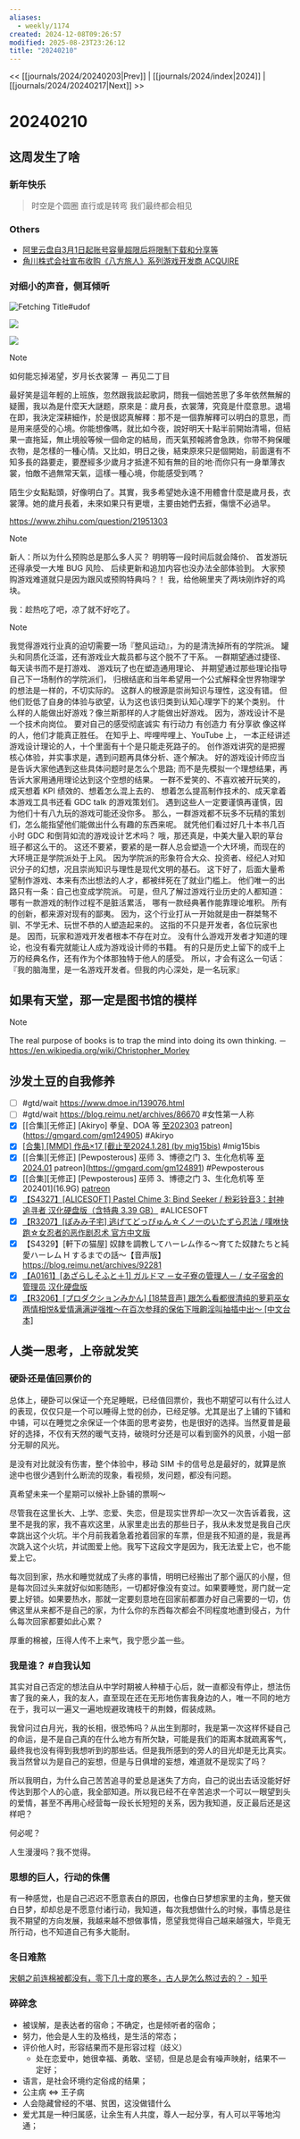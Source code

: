 ```yaml
---
aliases:
  - weekly/1174
created: 2024-12-08T09:26:57
modified: 2025-08-23T23:26:12
title: "20240210"
---
```


<< [[journals/2024/20240203|Prev]] | [[journals/2024/index|2024]] | [[journals/2024/20240217|Next]] >>

# 20240210

## 这周发生了啥

### 新年快乐

> 时空是个圆圈 直行或是转弯
> 我们最终都会相见

### Others

- [阿里云盘自3月1日起账号容量超限后将限制下载和分享等](https://www.landiannews.com/archives/102224.html)
- [角川株式会社宣布收购《八方旅人》系列游戏开发商 ACQUIRE](https://www.ithome.com/0/749/704.htm)

### 对细小的声音，侧耳倾听

![Fetching Title#udof](https://x.com/EZFIX_/status/1755445968127098943)

![](https://x.com/JoyHan829/status/1754014926056919433)

![](https://x.com/Deyoyoyo/status/1751080587383746674)

> [!note]
> 如何能忘掉渴望，岁月长衣裳薄
  － 再见二丁目
>
> 最好笑是這年輕的上班族，忽然跟我談起歌詞，問我一個她苦思了多年依然無解的疑團，我以為是什麼天大謎题，原來是：歲月長，衣裳薄，究竟是什麼意思。退場在即，我決定深耕細作，於是很認真解釋：那不是一個靠解釋可以明白的意思，而是用来感受的心境。你能想像嗎，就比如今夜，說好明天十點半前開始清場，但結果一直拖延，無止境般等候一個命定的結局，而天氣预報將會急跌，你带不夠保暖衣物，是怎樣的一種心情。又比如，明日之後，結束原來只是個開始，前面還有不知多長的路要走，要歷經多少歲月才抵達不知有無的目的地·而你只有一身單薄衣裳，怕敵不過無常天氣，這樣一種心境，你能感受到嗎？
>
> 陌生少女點點頭，好像明白了。其實，我多希望她永遠不用體會什麼是歲月長，衣裳薄。她的歲月長着，未來如果只有更壞，主要由她們去捱，傷懷不必過早。
>
> https://www.zhihu.com/question/21951303

> [!note]
> 新人：所以为什么预购总是那么多人买？
明明等一段时间后就会降价、
首发游玩还得承受一大堆 BUG 风险、
后续更新和追加内容也没办法全部体验到。
大家预购游戏难道就只是因为跟风或预购特典吗？！
我，给他碗里夹了两块刚炸好的鸡块。

我：趁热吃了吧，凉了就不好吃了。

> [!note]
> 我觉得游戏行业真的迫切需要一场『整风运动』，为的是清洗掉所有的学院派。
> 罐头和同质化泛滥，还有游戏业大裁员都与这个脱不了干系。
> 一群期望通过捷径、
  每天读书而不是打游戏、
  游戏玩了也在塑造通用理论、
  并期望通过那些理论指导自己下一场制作的学院派们，
  归根结底和当年希望用一个公式解释全世界物理学的想法是一样的，不切实际的。
  这群人的根源是崇尚知识与理性，这没有错。
  但他们贬低了自身的体验与欲望，认为这也该归类到认知心理学下的某个类别。
  什么样的人能做出好游戏？像兰斯那样的人才能做出好游戏。
  因为，游戏设计不是一个技术向岗位。
  要对自己的感受彻底诚实
  有行动力
  有创造力
  有分享欲
  像这样的人，他们才能真正胜任。
  在知乎上、哔哩哔哩上、YouTube 上，
  一本正经讲述游戏设计理论的人，十个里面有十个是只能走死路子的。
  创作游戏讲究的是把握核心体验，并实事求是，遇到问题再具体分析、逐个解决。
  好的游戏设计师应当是告诉大家他遇到这些具体问题时是怎么个思路;
  而不是先模拟一个理想结果，再告诉大家用通用理论达到这个空想的结果。
  一群不爱笑的、不喜欢被开玩笑的，
  成天想着 KPI 绩效的、想着怎么混上去的、
  想着怎么提高制作技术的、成天拿着本游戏工具书还看 GDC talk 的游戏策划们。
  遇到这些人一定要谨慎再谨慎，因为他们十有八九玩的游戏可能还没你多。
  那么，一群游戏都不玩多不玩精的策划们，怎么能指望他们能做出什么有趣的东西来呢。
  就凭他们看过好几十本书几百小时 GDC 和倒背如流的游戏设计艺术吗？
  哦，那还真是，中美大量入职的草台班子都这么干的。
  这还不要紧，要紧的是一群人总会塑造一个大环境，而现在的大环境正是学院派处于上风。
  因为学院派的形象符合大众、投资者、经纪人对知识分子的幻想，况且崇尚知识与理性是现代文明的基石。
  这下好了，后面大量希望制作游戏、本来有杰出想法的人才，都被绊死在了就业门槛上。
  他们唯一的出路只有一条：自己也变成学院派。
  可是，但凡了解过游戏行业历史的人都知道：
  哪有一款游戏的制作过程不是脏活累活，
  哪有一款经典著作能靠理论堆积。
  所有的创新，都来源对现有的鄙夷。
  因为，这个行业打从一开始就是由一群桀骜不驯、不学无术、玩世不恭的人塑造起来的。
  这指的不只是开发者，各位玩家也是。
  因而，玩家和游戏开发者根本不存在对立。
  没有什么游戏开发者才知道的理论，也没有看完就能让人成为游戏设计师的书籍。
  有的只是历史上留下的成千上万的经典名作，还有作为个体那独特于他人的感受。
  所以，才会有这么一句话：
  『我的脑海里，是一名游戏开发者。但我的内心深处，是一名玩家』

## 如果有天堂，那一定是图书馆的模样

> [!note]
> The real purpose of books is to trap the mind into doing its own thinking.
> － https://en.wikipedia.org/wiki/Christopher_Morley

## 沙发土豆的自我修养

- [ ] #gtd/wait https://www.dmoe.in/139076.html
- [ ] #gtd/wait https://blog.reimu.net/archives/86670 #女性第一人称
- [x] [[合集]\[无修正] [Akiryo] 拳皇、DOA 等 [至202303](2.7G) patreon](https://gmgard.com/gm124905) #Akiryo
- [x] [[合集] [MMD] 作品×17 [截止至2024.1.28] (by mig15bis)](https://gmgard.com/gm124902) #mig15bis
- [x] [[合集]\[无修正] [Pewposterous] 巫师 3、博德之门 3、生化危机等 [至2024.01](16.9G) patreon](https://gmgard.com/gm124891) #Pewposterous
- [x] [[合集]\[无修正] [Pewposterous] 巫师 3、博德之门 3、生化危机等 至 202401](16.9G) [patreon](https://gmgard.com/gm124884)
- [x] [【S4327】[ALICESOFT] Pastel Chime 3: Bind Seeker / 粉彩铃音3：封神追寻者 汉化硬盘版（含特典 3.39 GB）](https://blog.reimu.net/archives/92220) #ALICESOFT
- [x] [【R3207】[ぽみみ子宅] 逃げてどっぴゅん☆くノ一のいたずら忍法 / 噗咻快跑☆女忍者的恶作剧忍术 官方中文版](https://blog.reimu.net/archives/91846)
- [x] 【S4329】[軒下の猫屋] 奴隷を調教してハーレム作る～育てた奴隷たちと純愛ハーレム H するまでの話～【音声版】
  https://blog.reimu.net/archives/92281
- [x] [【A0161】[あざらしそふと＋1] ガルドマ －女子寮の管理人－ / 女子宿舍的管理员 汉化硬盘版](https://blog.reimu.net/archives/88740)
- [x] [【R3206】[プロダクションみかん] [18禁音声] 跟怎么看都很清纯的萝莉巫女两情相悦&爱情满满逆强推～在百次参拜的保佑下哦齁淫叫抽插中出～ [中文台本]](https://blog.reimu.net/archives/92261)

## 人类一思考，上帝就发笑

### 硬卧还是值回票价的

总体上，硬卧可以保证一个充足睡眠，已经值回票价，我也不期望可以有什么过人的表现，仅仅只是一个可以睡得上觉的创办，已经足够。尤其是出了上铺的下铺和中铺，可以在睡觉之余保证一个体面的思考姿势，也是很好的选择。当然夏普是最好的选择，不仅有天然的暖气支持，破晓时分还是可以看到窗外的风景，小姐一部分无聊的风光。

是没有对比就没有伤害，整个体验中，移动 SIM 卡的信号总是最好的，就算是旅途中也很少遇到什么断流的现象，看视频，发问题，都没有问题。

真希望未来一个星期可以候补上卧铺的票啊～

尽管我在这里长大、上学、恋爱、失恋，但是现实世界却一次又一次告诉着我，这里不是我的家，我不喜欢这里，从家里走出去的那些日子，我从未发觉是我自己庆幸跳出这个火坑。半个月前我着急着抢着回家的车票，但是我不知道的是，我是再次跳入这个火坑，并试图爱上他。我写下这段文字是因为，我无法爱上它，也不能爱上它。

每次回到家，热水和睡觉就成了头疼的事情，明明已经搬出了那个逼仄的小屋，但是每次回过头来就好似如影随形，一切都好像没有变过。如果要睡觉，房门就一定要上好锁。如果要热水，那就一定要刻意地在回家前都置办好自己需要的一切，仿佛这里从来都不是自己的家，为什么你的东西每次都会不同程度地遭到侵占，为什么每次回家都要如此心累？

厚重的棉被，压得人传不上来气，我宁愿少盖一些。

### 我是谁？ #自我认知

其实对自己否定的想法自从中学时期被人种植于心后，就一直都没有停止，想法伤害了我的亲人，我的友人，直至现在还在无形地伤害我身边的人，唯一不同的地方在于，我可以一遍又一遍地规避玫瑰枝干的荆棘，假装成熟。

我曾问过白月光，我的长相，很恐怖吗？从出生到那时，我是第一次这样怀疑自己的命运，是不是自己真的在什么地方有所欠缺，可能是我们的距离本就疏离客气，最终我也没有得到我想听到的那些话。但是我所感到的旁人的目光却是无比真实。我当然曾以为是自己的妄想，但是与日俱增的妄想，难道就不是现实了吗？

所以我明白，为什么自己苦苦追寻的爱总是迷失了方向，自己的说出去话没能好好传达到那个人的心底，我全部知道。所以我已经不在辛苦追求一个可以一眼望到头的爱情，甚至不再用心经营每一段长长短短的关系，因为我知道，反正最后还是这样吧？

何必呢？

人生漫漫吗？我不觉得。

### 思想的巨人，行动的侏儒

有一种感觉，也是自己迟迟不愿意表白的原因，也像白日梦想家里的主角，整天做白日梦，却却总是不愿意付诸行动，我知道，每次我想做什么的时候，事情总是往我不期望的方向发展，我越来越不想做事情，愿望我觉得自己越来越强大，毕竟无所行动，也不知道自己有多大能耐。

### 冬日难熬

 [宋朝之前连棉被都没有，零下几十度的寒冬，古人是怎么熬过去的？ - 知乎](https://www.zhihu.com/question/637934776/answer/3351931524)

### 碎碎念

- 被误解，是表达者的宿命；不确定，也是倾听者的宿命；
- 努力，他会是人生的及格线，是生活的常态；
- 评价他人时，形容结果而不是形容过程（歧义）
    - 处在恋爱中，她很幸福、勇敢、坚韧，但是总是会有噪声映射，结果不一定好；
- 语言，是社会环境约定俗成的结果；
- 公主病 <=> 王子病
- 人会隐藏曾经的不堪、贫困，这没做错什么
- 爱尤其是一种归属感，让余生有人共度，尊人一起分享，有人可以平等地沟通；
